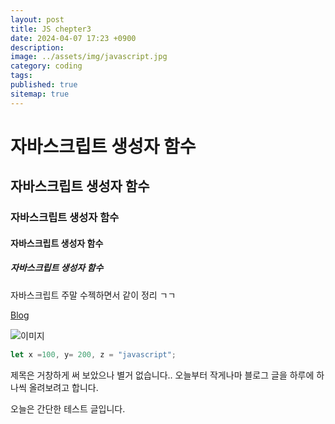 ```yaml
---
layout: post
title: JS chepter3
date: 2024-04-07 17:23 +0900
description: 
image: ../assets/img/javascript.jpg
category: coding
tags: 
published: true
sitemap: true
---
```


# 자바스크립트 생성자 함수
## 자바스크립트 생성자 함수
### 자바스크립트 생성자 함수
#### 자바스크립트 생성자 함수
##### 자바스크립트 생성자 함수

자바스크립트 주말 수젝하면서 같이 정리 ㄱㄱ

<a href="https://KIMJW04.github.io">Blog</a>

![이미지](../assets/img/javascript.jpg)

````javascript
let x =100, y= 200, z = "javascript";
````

제목은 거창하게 써 보았으나 별거 없습니다..
오늘부터 작게나마 블로그 글을 하루에 하나씩 올려보려고 합니다.

오늘은 간단한 테스트 글입니다.

